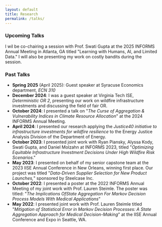 ```yaml
---
layout: default
title: Research
permalink: /talks/
---
```


### Upcoming Talks
I wil be co-chairing a session with Prof. Swati Gupta at the 2025 INFORMS Annual Meeting in Atlanta, GA titled "Learning with Humans, AI, and Limited Data." I will also be presenting my work on costly bandits during the session.

### Past Talks

- **Spring 2025** (April 2025): Guest speaker at Syracuse Economics department, *ECN 310*
- **December 2024**: I was a guest speaker at Virginia Tech ISE, *Deterministic OR 2*, presenting our work on wildfire infrastructure investments and discussing the field of fair OR.
- **October 2024**: I presented a talk on "*The Curse of Aggregation & Vulnerability Indices in Climate Resource Allocation*" at the 2024 INFORMS Annual Meeting.
- **April 2024**: I presented our research applying the *Justice40 initiative to infrastructure investments for wildfire resilience* to the Energy Justice Analysis Division of the Department of Energy.
- **October 2023**: I presented joint work with Ryan Piansky, Alyssa Kody, Swati Gupta, and Daniel Molzahn at INFORMS 2023, titled "*Optimizing Equitable Infrastructure Investment Decisions Under High Wildfire Risk Scenarios*."
- **May 2023**: I presented on behalf of my senior capstone team at the 2023 IISE Annual Conference in New Orleans, winning first place. Our project was titled "*Data-Driven Supplier Selection for New Product Launches,*" sponsored by Steelcase Inc.
- **October 2022**: I presented a poster at the 2022 INFORMS Annual Meeting of my joint work with Prof. Lauren Steimle. The poster was titled: "*The Implications OfState Aggregation For Markov Decision Process Models With Medical Applications*" 
- **May 2022**: I presented joint work with Prof. Lauren Steimle titled "*Mitigation of Statistical Error in Markov Decision Processes: A State Aggregation Approach for Medical Decision-Making*" at the IISE Annual Conference and Expo in Seattle, WA.

